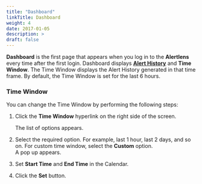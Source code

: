 ```yaml
---
title: "Dashboard"
linkTitle: Dashboard
weight: 4
date: 2017-01-05
description: >
draft: false
---
```

**Dashboard** is the first page that appears when you log in to the **Alertlens** every time after the first login. Dashboard displays [**Alert History**](/docs/dashboard/alerts_history/) and **Time Window**. The Time Window displays the Alert History generated in that time frame.
By default, the Time Window is set for the last 6 hours.

### Time Window

You can change the Time Window by performing the following steps:

1.   Click the **Time Window** hyperlink on the right side of the screen.

      The list of options appears.

2.   Select the required option. For example, last 1 hour, last 2 days, and so on. For custom time window, select the **Custom** option.<br>
     A pop up appears.

4.   Set **Start Time** and **End Time** in the Calendar.

5.   Click the **Set** button.
